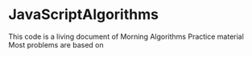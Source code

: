 # JavaScriptAlgorithms
This code is a living document of Morning Algorithms Practice material
Most problems are based on 

